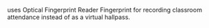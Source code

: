 uses Optical Fingerprint Reader Fingerprint for recording classroom attendance instead of as a virtual hallpass.
